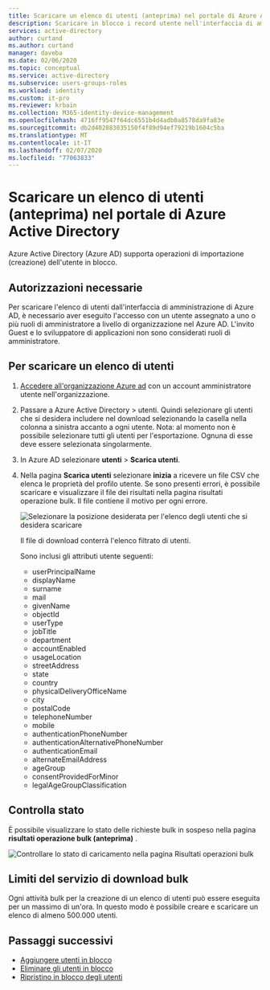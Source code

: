 ```yaml
---
title: Scaricare un elenco di utenti (anteprima) nel portale di Azure Active Directory | Microsoft Docs
description: Scaricare in blocco i record utente nell'interfaccia di amministrazione di Azure in Azure Active Directory.
services: active-directory
author: curtand
ms.author: curtand
manager: daveba
ms.date: 02/06/2020
ms.topic: conceptual
ms.service: active-directory
ms.subservice: users-groups-roles
ms.workload: identity
ms.custom: it-pro
ms.reviewer: krbain
ms.collection: M365-identity-device-management
ms.openlocfilehash: 4716ff9547f64dc6551b4d4adb0a8578da9fa83e
ms.sourcegitcommit: db2d402883035150f4f89d94ef79219b1604c5ba
ms.translationtype: MT
ms.contentlocale: it-IT
ms.lasthandoff: 02/07/2020
ms.locfileid: "77063833"
---
```

# <a name="download-a-list-of-users-preview-in-azure-active-directory-portal"></a>Scaricare un elenco di utenti (anteprima) nel portale di Azure Active Directory

Azure Active Directory (Azure AD) supporta operazioni di importazione (creazione) dell'utente in blocco.

## <a name="required-permissions"></a>Autorizzazioni necessarie

Per scaricare l'elenco di utenti dall'interfaccia di amministrazione di Azure AD, è necessario aver eseguito l'accesso con un utente assegnato a uno o più ruoli di amministratore a livello di organizzazione nel Azure AD. L'invito Guest e lo sviluppatore di applicazioni non sono considerati ruoli di amministratore.

## <a name="to-download-a-list-of-users"></a>Per scaricare un elenco di utenti

1. [Accedere all'organizzazione Azure ad](https://aad.portal.azure.com) con un account amministratore utente nell'organizzazione.
2. Passare a Azure Active Directory > utenti. Quindi selezionare gli utenti che si desidera includere nel download selezionando la casella nella colonna a sinistra accanto a ogni utente. Nota: al momento non è possibile selezionare tutti gli utenti per l'esportazione. Ognuna di esse deve essere selezionata singolarmente.
3. In Azure AD selezionare **utenti** > **Scarica utenti**.
4. Nella pagina **Scarica utenti** selezionare **inizia** a ricevere un file CSV che elenca le proprietà del profilo utente. Se sono presenti errori, è possibile scaricare e visualizzare il file dei risultati nella pagina risultati operazione bulk. Il file contiene il motivo per ogni errore.

   ![Selezionare la posizione desiderata per l'elenco degli utenti che si desidera scaricare](./media/users-bulk-download/bulk-download.png)

   Il file di download conterrà l'elenco filtrato di utenti.

   Sono inclusi gli attributi utente seguenti:

   - userPrincipalName
   - displayName
   - surname
   - mail
   - givenName
   - objectId
   - userType
   - jobTitle
   - department
   - accountEnabled
   - usageLocation
   - streetAddress
   - state
   - country
   - physicalDeliveryOfficeName
   - city
   - postalCode
   - telephoneNumber
   - mobile
   - authenticationPhoneNumber
   - authenticationAlternativePhoneNumber
   - authenticationEmail
   - alternateEmailAddress
   - ageGroup
   - consentProvidedForMinor
   - legalAgeGroupClassification

## <a name="check-status"></a>Controlla stato

È possibile visualizzare lo stato delle richieste bulk in sospeso nella pagina **risultati operazione bulk (anteprima)** .

   ![Controllare lo stato di caricamento nella pagina Risultati operazioni bulk](./media/users-bulk-download/bulk-center.png)

## <a name="bulk-download-service-limits"></a>Limiti del servizio di download bulk

Ogni attività bulk per la creazione di un elenco di utenti può essere eseguita per un massimo di un'ora. In questo modo è possibile creare e scaricare un elenco di almeno 500.000 utenti.

## <a name="next-steps"></a>Passaggi successivi

- [Aggiungere utenti in blocco](users-bulk-add.md)
- [Eliminare gli utenti in blocco](users-bulk-delete.md)
- [Ripristino in blocco degli utenti](users-bulk-restore.md)

